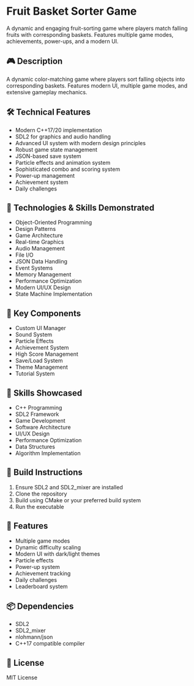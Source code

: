 # Fruit Basket Sorter Game

A dynamic and engaging fruit-sorting game where players match falling fruits with corresponding baskets. Features multiple game modes, achievements, power-ups, and a modern UI.

## 🎮 Description
A dynamic color-matching game where players sort falling objects into corresponding baskets. Features modern UI, multiple game modes, and extensive gameplay mechanics.

## 🛠️ Technical Features
- Modern C++17/20 implementation
- SDL2 for graphics and audio handling
- Advanced UI system with modern design principles
- Robust game state management
- JSON-based save system
- Particle effects and animation system
- Sophisticated combo and scoring system
- Power-up management
- Achievement system
- Daily challenges

## 🔧 Technologies & Skills Demonstrated
- Object-Oriented Programming
- Design Patterns
- Game Architecture
- Real-time Graphics
- Audio Management
- File I/O
- JSON Data Handling
- Event Systems
- Memory Management
- Performance Optimization
- Modern UI/UX Design
- State Machine Implementation

## 🎯 Key Components
- Custom UI Manager
- Sound System
- Particle Effects
- Achievement System
- High Score Management
- Save/Load System
- Theme Management
- Tutorial System

## 🚀 Skills Showcased
- C++ Programming
- SDL2 Framework
- Game Development
- Software Architecture
- UI/UX Design
- Performance Optimization
- Data Structures
- Algorithm Implementation

## 🔨 Build Instructions
1. Ensure SDL2 and SDL2_mixer are installed
2. Clone the repository
3. Build using CMake or your preferred build system
4. Run the executable

## 🎨 Features
- Multiple game modes
- Dynamic difficulty scaling
- Modern UI with dark/light themes
- Particle effects
- Power-up system
- Achievement tracking
- Daily challenges
- Leaderboard system

## 📦 Dependencies
- SDL2
- SDL2_mixer
- nlohmann/json
- C++17 compatible compiler

## 📝 License
MIT License